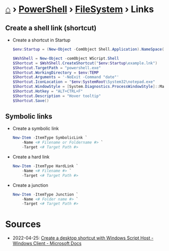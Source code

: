 # [⌂](../../README.md) › [PowerShell](../../README.md) › [FileSystem](filesystem.md) › Links


## Create a shell link (shortcut)

- Create a shortcut in Startup
    ```powershell
    $env:Startup = (New-Object -ComObject Shell.Application).NameSpace('shell:Startup').Self.Path

    $WshShell = New-Object -comObject WScript.Shell
    $Shortcut = $WshShell.CreateShortcut("$env:Startup\example.lnk")
    $Shortcut.TargetPath = "powershell.exe"
    $Shortcut.WorkingDirectory = $env:TEMP
    $Shortcut.Arguments = '-NoExit -Command "date"'
    $Shortcut.IconLocation = "$env:SystemRoot\System32\notepad.exe"
    $Shortcut.WindowStyle = [System.Diagnostics.ProcessWindowStyle]::Maximized
    $Shortcut.Hotkey = "ALT+CTRL+F"
    $Shortcut.Description = "Hover tooltip"
    $Shortcut.Save()
    ```


## Symbolic links

- Create a symbolic link
    ```powershell
    New-Item -ItemType SymbolicLink `
        -Name <# Filename or Foldername #> `
        -Target <# Target Path #>
    ```

- Create a hard link
    ```powershell
    New-Item -ItemType HardLink `
        -Name <# Filename #> `
        -Target <# Target Path #>
    ```

- Create a junction
    ```powershell
    New-Item -ItemType Junction `
        -Name <# Folder name #> `
        -Target <# Target Path #>
    ```


# Sources

- 2022-04-25: [Create a desktop shortcut with Windows Script Host - Windows Client - Microsoft Docs](https://docs.microsoft.com/en-us/troubleshoot/windows-client/admin-development/create-desktop-shortcut-with-wsh)